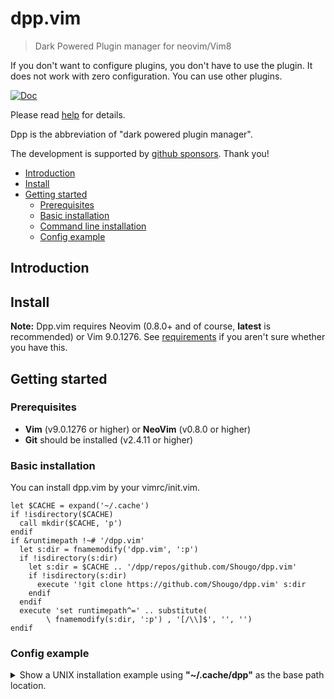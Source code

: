 # dpp.vim

> Dark Powered Plugin manager for neovim/Vim8

If you don't want to configure plugins, you don't have to use the plugin. It
does not work with zero configuration. You can use other plugins.

[![Doc](https://img.shields.io/badge/doc-%3Ah%20ddx-orange.svg)](doc/ddx.txt)

Please read [help](doc/dpp.txt) for details.

Dpp is the abbreviation of "dark powered plugin manager".

The development is supported by
[github sponsors](https://github.com/sponsors/Shougo/). Thank you!

<!-- vim-markdown-toc GFM -->

- [Introduction](#introduction)
- [Install](#install)
- [Getting started](#getting-started)
  - [Prerequisites](#prerequisites)
  - [Basic installation](#basic-installation)
  - [Command line installation](#command-line-installation)
  - [Config example](#config-example)

<!-- vim-markdown-toc -->

## Introduction


## Install

**Note:** Dpp.vim requires Neovim (0.8.0+ and of course, **latest** is
recommended) or Vim 9.0.1276. See [requirements](#requirements) if you aren't
sure whether you have this.

## Getting started


### Prerequisites

- **Vim** (v9.0.1276 or higher) or **NeoVim** (v0.8.0 or higher)
- **Git** should be installed (v2.4.11 or higher)


### Basic installation

You can install dpp.vim by your vimrc/init.vim.

```vim
let $CACHE = expand('~/.cache')
if !isdirectory($CACHE)
  call mkdir($CACHE, 'p')
endif
if &runtimepath !~# '/dpp.vim'
  let s:dir = fnamemodify('dpp.vim', ':p')
  if !isdirectory(s:dir)
    let s:dir = $CACHE .. '/dpp/repos/github.com/Shougo/dpp.vim'
    if !isdirectory(s:dir)
      execute '!git clone https://github.com/Shougo/dpp.vim' s:dir
    endif
  endif
  execute 'set runtimepath^=' .. substitute(
        \ fnamemodify(s:dir, ':p') , '[/\\]$', '', '')
endif
```


### Config example

<details>
  <summary>
    Show a UNIX installation example using <strong>"~/.cache/dpp"</strong> as
    the base path location.
  </summary>

```vim
" Ward off unexpected things that your distro might have made, as
" well as sanely reset options when re-sourcing .vimrc
set nocompatible

" Set dpp base path (required)
let s:dpp_base = '~/.cache/dpp/'

" Set dpp source path (required)
let s:dpp_src = '~/.cache/dpp/repos/github.com/Shougo/dpp.vim'

" Set dpp runtime path (required)
execute 'set runtimepath+=' .. s:dpp_src

" Call dpp initialization (required)
call dpp#begin(s:dpp_base)

call dpp#add(s:dpp_src)

" Your plugins go here:
"call dpp#add('Shougo/ddc.vim')

" Finish dpp initialization (required)
call dpp#end()

" Attempt to determine the type of a file based on its name and possibly its
" contents. Use this to allow intelligent auto-indenting for each filetype,
" and for plugins that are filetype specific.
filetype indent plugin on

" Enable syntax highlighting
if has('syntax')
  syntax on
endif
```
</details>
